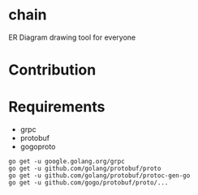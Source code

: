 # chain

ER Diagram drawing tool for everyone

# Contribution
# Requirements
- grpc
- protobuf
- gogoproto

```
go get -u google.golang.org/grpc
go get -u github.com/golang/protobuf/proto
go get -u github.com/golang/protobuf/protoc-gen-go
go get -u github.com/gogo/protobuf/proto/...
```


